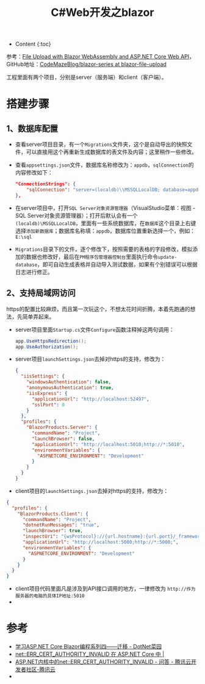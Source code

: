 ﻿---
layout:		post
category:	"program"
title:		"C#Web开发之blazor"

tags:		[c#]
---
- Content
{:toc}


参考：[File Upload with Blazor WebAssembly and ASP.NET Core Web API](https://code-maze.com/blazor-webassembly-file-upload/)，GitHub地址：[CodeMazeBlog/blazor-series at blazor-file-upload](https://github.com/CodeMazeBlog/blazor-series/tree/blazor-file-upload)

工程里面有两个项目，分别是server（服务端）和client（客户端）。



# 搭建步骤

## 1、数据库配置

- 查看server项目目录，有一个`Migrations`文件夹，这个是自动导出的快照文件，可以直接用这个再重新生成数据库的表文件及内容；这里稍作一些修改。

- 查看`appsettings.json`文件，数据库名称修改为：`appdb`，`sqlConnection`的内容修改如下：

  ```json
  "ConnectionStrings": {
      "sqlConnection": "server=(localdb)\\MSSQLLocalDB; database=appdb; Integrated Security=true"
  },
  ```

- 在server项目中，打开`SQL Server对象资源管理器`（VisualStudio菜单：视图 - SQL Server对象资源管理器）；打开后默认会有一个`(localdb)\MSSQLLocalDB`，里面有一些系统数据库，在`数据库`这个目录上右键选择`添加新数据库`；数据库名称填：`appdb`，数据库位置重新选择一个，例如：`E:\sql`

- `Migrations`目录下的文件，逐个修改下，按照需要的表格的字段修改，模拟添加的数据也修改好，最后在`PM程序包管理器控制台`里面执行命令`update-database`，即可自动生成表格并自动导入测试数据，如果有个别错误可以根据日志进行修正。



## 2、支持局域网访问

https的配置比较麻烦，而且第一次玩这个，不想太花时间折腾，本着先跑通的想法，先简单弄起来。

- server项目里面`Startup.cs`文件`Configure`函数注释掉这两句调用：

  ```csharp
  app.UseHttpsRedirection();
  app.UseAuthorization();
  ```

- server项目`launchSettings.json`去掉对https的支持，修改为：

  ```json
  {
    "iisSettings": {
      "windowsAuthentication": false,
      "anonymousAuthentication": true,
      "iisExpress": {
        "applicationUrl": "http://localhost:52497",
        "sslPort": 0
      }
    },
    "profiles": {
      "BlazorProducts.Server": {
        "commandName": "Project",
        "launchBrowser": false,
        "applicationUrl": "http://localhost:5010;http://*:5010",
        "environmentVariables": {
          "ASPNETCORE_ENVIRONMENT": "Development"
        }
      }
    }
  }
  ```

- client项目的`launchSettings.json`去掉对https的支持，修改为：

```json
{
  "profiles": {
    "BlazorProducts.Client": {
      "commandName": "Project",
      "dotnetRunMessages": "true",
      "launchBrowser": true,
      "inspectUri": "{wsProtocol}://{url.hostname}:{url.port}/_framework/debug/ws-proxy?browser={browserInspectUri}",
      "applicationUrl": "http://localhost:5000;http://*:5000;",
      "environmentVariables": {
        "ASPNETCORE_ENVIRONMENT": "Development"
      }
    }
  }
}
```

- client项目代码里面凡是涉及到API接口调用的地方，一律修改为 `http://作为服务器的电脑的具体IP地址:5010`
- 



# 参考

- [学习ASP.NET Core Blazor编程系列四——迁移 - DotNet菜园](https://www.cnblogs.com/chillsrc/p/16747434.html)
- [net::ERR_CERT_AUTHORITY_INVALID 在 ASP.NET Core 中 |](https://qa.1r1g.com/sf/ask/4465759651/)
- [ASP.NET内核中的net::ERR_CERT_AUTHORITY_INVALID - 问答 - 腾讯云开发者社区-腾讯云](https://cloud.tencent.com/developer/ask/sof/1109771)
- 
